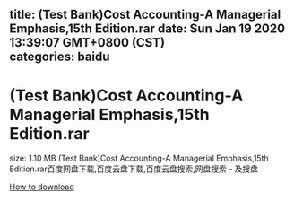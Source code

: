 
title: (Test Bank)Cost Accounting-A Managerial Emphasis,15th Edition.rar
date: Sun Jan 19 2020 13:39:07 GMT+0800 (CST)    
categories: baidu
---

# (Test Bank)Cost Accounting-A Managerial Emphasis,15th Edition.rar
size: 1.10 MB
 (Test Bank)Cost Accounting-A Managerial Emphasis,15th Edition.rar百度网盘下载,百度云盘下载,百度云盘搜索,网盘搜索 - 及搜盘
 

[How to download](https://bpcam.bemobtrk.com/go/2ceec3aa-1ca2-46d6-b9ff-aaa5c184517c?jno=2896)